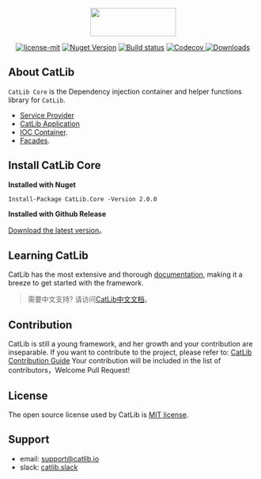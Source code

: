 ﻿<p align="center"><img width="173" height="57" src="https://catlib.io/imgs/logo-txt.png"></p>

<p align="center">
<a href="https://github.com/Catlib/Core/blob/master/LICENSE"><img src="https://img.shields.io/badge/license-MIT-blue.svg" title="license-mit" /></a>
<a href="https://www.nuget.org/packages/catlib.core/"><img src="https://badge.fury.io/nu/catlib.core.svg" title="Nuget Version" /></a>
<a href="https://travis-ci.com/CatLib/Core"><img src="https://travis-ci.com/CatLib/Core.svg?branch=master" title="Build status"/></a>
<a href="https://codecov.io/gh/CatLib/Core">
  <img src="https://codecov.io/gh/CatLib/Core/branch/master/graph/badge.svg" alt="Codecov" />
</a>
<a href="https://github.com/CatLib/Core/releases">
  <img src="https://img.shields.io/nuget/dt/CatLib.Core.svg" alt="Downloads" />
</a>
</p>

## About CatLib

`CatLib Core` is the Dependency injection container and helper functions library for `CatLib`. 

- [Service Provider](https://catlib.io/lasted/architecture/service-provider.html)
- [CatLib Application](https://catlib.io/lasted/architecture/application.html)
- [IOC Container](https://catlib.io/lasted/architecture/container.html).
- [Facades](https://catlib.io/lasted/architecture/facade.html).

## Install CatLib Core

**Installed with Nuget**

```PM
Install-Package CatLib.Core -Version 2.0.0
```

**Installed with Github Release**

[Download the latest version](https://github.com/CatLib/Core/releases)。

## Learning CatLib

CatLib has the most extensive and thorough [documentation](https://catlib.io), making it a breeze to get started with the framework.

> 需要中文支持? 请访问[CatLib中文文档](https://zh.catlib.io)。

## Contribution

CatLib is still a young framework, and her growth and your contribution are inseparable. If you want to contribute to the project, please refer to: [CatLib Contribution Guide](https://catlib.io/v1/contribution.html) Your contribution will be included in the list of contributors，Welcome Pull Request!

## License

The open source license used by CatLib is [MIT license](http://opensource.org/licenses/MIT).

## Support

* email: support@catlib.io
* slack: [catlib.slack](https://catlib.slack.com/messages/internals/)
